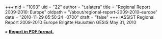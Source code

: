 +++
nid = "1093"
uid = "22"
author = "t.alatera"
title = "Regional Report 2009-2010: Europe"
oldpath = "/about/regional-report-2009-2010-europe"
date = "2010-11-29 05:50:24 -0700"
draft = "false"
+++
IASSIST Regional Report 2009-2010
Europe
Brigitte Hausstein
GESIS
May 31, 2010

» **[Report in PDF
format.](http://www.iassistdata.org/files/about/europe_report_2010-update05-31-2010.pdf)**
